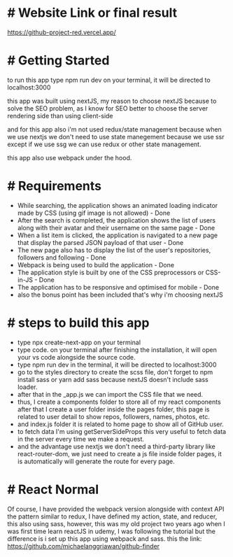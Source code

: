 # # Website Link or final result
https://github-project-red.vercel.app/


# # Getting Started
to run this app type npm run dev on your terminal, it will be directed to localhost:3000

this app was built using nextJS, my reason to choose nextJS because to solve the SEO problem, as I know for SEO better to choose the server rendering side than using client-side

and for this app also i'm not used redux/state management because when we use nextjs we don't need to use state manegement because we use ssr except if we use ssg we can use redux or other state management.

this app also use webpack under the hood.

# # Requirements 
 
- While searching, the application shows an animated loading indicator made by CSS (using gif image is not allowed) - Done
- After the search is completed, the application shows the list of users along with their avatar and their username on the same page - Done
- When a list item is clicked, the application is navigated to a new page that display the parsed JSON payload of that user - Done
- The new page also has to display the list of the user's repositories, followers and following - Done
- Webpack is being used to build the application - Done
- The application style is built by one of the CSS preprocessors or CSS-in-JS - Done
- The application has to be responsive and optimised for mobile - Done
- also the bonus point has been included that's why i'm choosing nextJS

# # steps to build this app
- type npx create-next-app on your terminal
- type code. on your terminal after finishing the installation, it will open your vs code alongside the source code.
- type npm run dev in the terminal, it will be directed to localhost:3000
- go to the styles directory to create the scss file, don't forget to npm install sass or yarn add sass because nextJS doesn't include sass loader.
- after that in the _app.js we can import the CSS file that we need.
- thus, I create a components folder to store all of my react components after that I create a user folder inside the pages folder, this page is related to user detail to show repos, followers, names, photos, etc.
- and index.js folder it is related to home page to show all of GitHub user. 
- to fetch data I'm using getServerSideProps this very useful to fetch data in the server every time we make a request.
- and the advantage use nextjs we don't need a third-party library like react-router-dom, we just need to create a js file inside folder pages, it is automatically will generate the route for every page.


# # React Normal
Of course, I have provided the webpack version alongside with context API the pattern similar to redux, I have defined my action, state, and reducer, this also using sass, however, this was my old project two years ago when I was first time learn reactJS in udemy, I was following the tutorial but the difference is i set up this app using webpack and sass.
this the link: https://github.com/michaelanggriawan/github-finder
